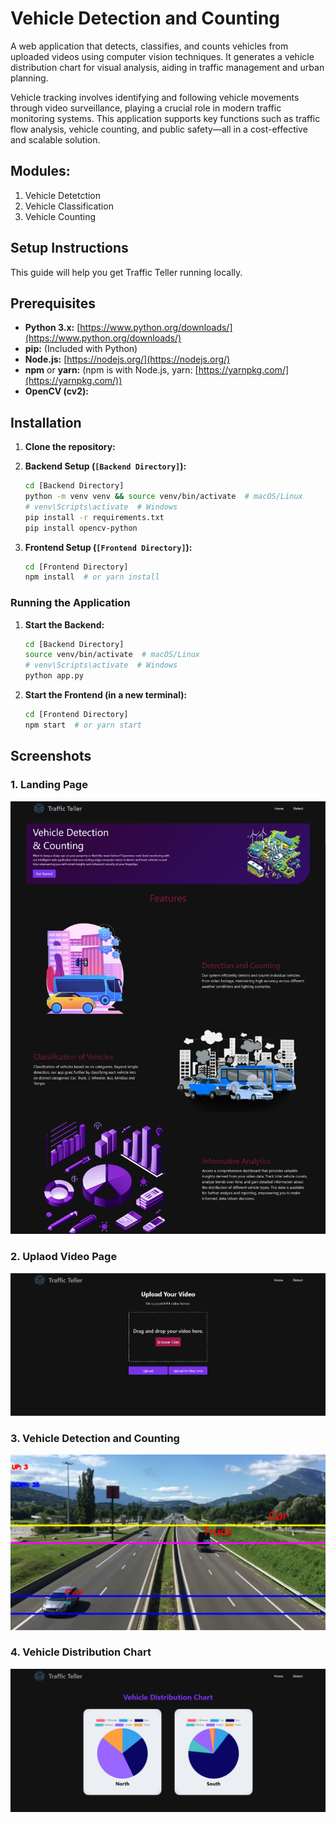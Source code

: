 # Vehicle Detection and Counting 

A web application that detects, classifies, and counts vehicles from uploaded videos using computer vision techniques. It generates a vehicle distribution chart for visual analysis, aiding in traffic management and urban planning.

Vehicle tracking involves identifying and following vehicle movements through video surveillance, playing a crucial role in modern traffic monitoring systems. This application supports key functions such as traffic flow analysis, vehicle counting, and public safety—all in a cost-effective and scalable solution.

## Modules: <br>
1. Vehicle Detetction
2. Vehicle Classification
3. Vehicle Counting

## Setup Instructions

This guide will help you get Traffic Teller running locally.

## Prerequisites

* **Python 3.x:** [https://www.python.org/downloads/](https://www.python.org/downloads/)
* **pip:** (Included with Python)
* **Node.js:** [https://nodejs.org/](https://nodejs.org/)
* **npm** or **yarn:** (npm is with Node.js, yarn: [https://yarnpkg.com/](https://yarnpkg.com/))
* **OpenCV (cv2):**

## Installation

1.  **Clone the repository:**
   
2.  **Backend Setup (`[Backend Directory]`):**
    ```bash
    cd [Backend Directory]
    python -m venv venv && source venv/bin/activate  # macOS/Linux
    # venv\Scripts\activate  # Windows
    pip install -r requirements.txt
    pip install opencv-python
    ```

3.  **Frontend Setup (`[Frontend Directory]`):**
    ```bash
    cd [Frontend Directory]
    npm install  # or yarn install
    ```

### Running the Application

1.  **Start the Backend:**
    ```bash
    cd [Backend Directory]
    source venv/bin/activate  # macOS/Linux
    # venv\Scripts\activate  # Windows
    python app.py
    ```

2.  **Start the Frontend (in a new terminal):**
    ```bash
    cd [Frontend Directory]
    npm start  # or yarn start
    ```

## Screenshots

### 1. Landing Page

![Landing Page](Screenshots/Landing%20Page.png)

### 2. Uplaod Video Page

![Upload Video Page](Screenshots/Upload%20Video%20Page.png)

### 3. Vehicle Detection and Counting

![Vehicle Detection and Counting](Screenshots/Vehicle%20Detection%20and%20Counting.png)

### 4. Vehicle Distribution Chart

![Vehicle Distribution Chart](Screenshots/Vehicle%20Distribution%20Chart.png)
